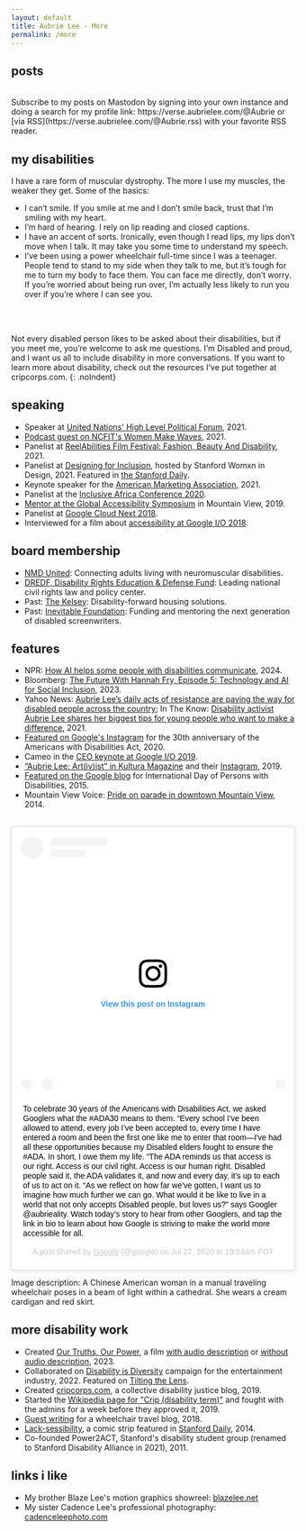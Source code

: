 ```yaml
---
layout: default
title: Aubrie Lee - More
permalink: /more
---
```


## posts
<div class="mt-container">
  <div id="mt-body" class="mt-body" role="feed">
    <div class="loading-spinner"></div>
  </div>
</div>

<br>
Subscribe to my posts on Mastodon by signing into your own instance and doing a search for my profile link: https://verse.aubrielee.com/@Aubrie 
or [via RSS](https://verse.aubrielee.com/@Aubrie.rss) with your favorite RSS reader.

## my disabilities
I have a rare form of muscular dystrophy. The more I use my muscles, the weaker they get. Some of the basics:

- I can’t smile. If you smile at me and I don’t smile back, trust that I’m smiling with my heart.
- I’m hard of hearing. I rely on lip reading and closed captions.
- I have an accent of sorts. Ironically, even though I read lips, my lips don’t move when I talk. It may take you some time to understand my speech.
- I’ve been using a power wheelchair full-time since I was a teenager. People tend to stand to my side when they talk to me, but it’s tough for me to turn my body to face them. You can face me directly, don’t worry. If you’re worried about being run over, I’m actually less likely to run you over if you’re where I can see you.
<br>
<br>

Not every disabled person likes to be asked about their disabilities, but if you meet me, you’re welcome to ask me questions. I’m Disabled and proud, and I want us all to include disability in more conversations. If you want to learn more about disability, check out the resources I’ve put together at cripcorps.com.
{: .noIndent}

## speaking
- Speaker at <a href="https://sustainabledevelopment.un.org/index.php?page=view&type=20000&nr=7770&menu=2993" target="_blank" tabindex="0">United Nations' High Level Political Forum</a>, 2021.
- <a href="https://aubrielee.com/ncfitpodcast" target="_blank" tabindex="0">Podcast guest on NCFIT's Women Make Waves</a>, 2021.
- Panelist at <a href="https://reelabilities.org/newyork/guest/aubrie-lee/" target="_blank" tabindex="0">ReelAbilities Film Festival: Fashion, Beauty And Disability</a>, 2021.
- Panelist at <a href="https://stanfordwomenindesign.com/speakers" target="_blank" tabindex="0">Designing for Inclusion</a>, hosted by Stanford Womxn in Design, 2021. Featured in <a href="https://t.co/BMnb59nEfw?amp=1">the Stanford Daily</a>.
- Keynote speaker for the <a href="https://www.amatriangle.org/event/disabilities-matter-making-inclusive-marketing/" target="_blank" tabindex="0">American Marketing Association</a>, 2021.
- Panelist at the <a href="https://www.inclusiveafrica.org/conference" target="_blank" tabindex="0">Inclusive Africa Conference 2020</a>.
- <a href="https://dmtalliance.com/aubrie-lee/" target="_blank" tabindex="0">Mentor at the Global Accessibility Symposium</a> in Mountain View, 2019.
- Panelist at <a href="https://cloud.withgoogle.com/next18/sf/speakers/speaker/7D4365A4812A83EF" target="_blank" tabindex="0">Google Cloud Next 2018</a>.
- Interviewed for a film about <a href="https://youtu.be/tAGs7Vc1rm8?t=1m8s" target="_blank" tabindex="0">accessibility at Google I/O 2018</a>.

## board membership
- [NMD United](https://www.nmdunited.org/our-board): Connecting adults living with neuromuscular disabilities.
- [DREDF, Disability Rights Education & Defense Fund](https://dredf.org/about-us/people/aubrie-lee/): Leading national civil rights law and policy center.
- Past: [The Kelsey](https://thekelsey.org/about/): Disability-forward housing solutions.
- Past: [Inevitable Foundation](https://inevitable.foundation): Funding and mentoring the next generation of disabled screenwriters.

## features
- NPR: [How AI helps some people with disabilities communicate](https://www.marketplace.org/2024/01/02/how-ai-helps-some-people-with-disabilities-communicate/), 2024.
- Bloomberg: <a href="https://www.bloomberg.com/news/videos/2023-03-23/technology-and-ai-for-social-inclusion-the-future-with-hannah-fry-episode-5-digital">The Future With Hannah Fry, Episode 5: Technology and AI for Social Inclusion</a>, 2023.
- Yahoo News: <a href="https://www.yahoo.com/news/aubrie-lee-daily-acts-resistance-133931290.html">Aubrie Lee’s daily acts of resistance are paving the way for disabled people across the country</a>; In The Know: <a href="https://www.intheknow.com/post/aubrie-lee-google-crip-corps/">Disability activist Aubrie Lee shares her biggest tips for young people who want to make a difference</a>, 2021.
- <a href="https://www.instagram.com/p/CDJ5ZNrlCmP/" target="_blank" tabindex="0">Featured on Google's Instagram</a> for the 30th anniversary of the Americans with Disabilities Act, 2020.
- Cameo in the <a href="https://www.youtube.com/watch?v=TQSaPsKHPqs&feature=youtu.be&t=2710" target="_blank" tabindex="0">CEO keynote at Google I/O 2019</a>.
- <a href="https://www.kulturamag.com/article/aubrie-lee" target="_blank" tabindex="0">“Aubrie Lee: Art(iv)ist” in Kultura Magazine</a> and their <a href="https://www.instagram.com/p/BtgYf3fnC1o/" target="_blank" tabindex="0">Instagram</a>, 2019.
- <a href="https://www.blog.google/topics/google-org/on-idpd-working-toward-more-accessible/" target="_blank" tabindex="0">Featured on the Google blog</a> for International Day of Persons with Disabilities, 2015.
- Mountain View Voice: <a href="https://www.mv-voice.com/news/show_photo.php?main_id=8360&type=p&media_id=6618&section_id=1" target="_blank" tabindex="0">Pride on parade in downtown Mountain View</a>, 2014.

<br>
<div class="centerIg">
    <blockquote class="instagram-media" data-instgrm-captioned data-instgrm-permalink="https://www.instagram.com/p/CDJ5ZNrlCmP/?utm_source=ig_embed&amp;utm_campaign=loading" data-instgrm-version="12" style=" background:#FFF; border:0; border-radius:3px; box-shadow:0 0 1px 0 rgba(0,0,0,0.5),0 1px 10px 0 rgba(0,0,0,0.15); margin: 1px; max-width:540px; min-width:326px; padding:0; width:99.375%; width:-webkit-calc(100% - 2px); width:calc(100% - 2px);">
    <div style="padding:16px;">
        <a href="https://www.instagram.com/p/CDJ5ZNrlCmP/?utm_source=ig_embed&amp;utm_campaign=loading" style=" background:#FFFFFF; line-height:0; padding:0 0; text-align:center; text-decoration:none; width:100%;" target="_blank" tabindex="0">
            <div style=" display: flex; flex-direction: row; align-items: center;">
                <div style="background-color: #F4F4F4; border-radius: 50%; flex-grow: 0; height: 40px; margin-right: 14px; width: 40px;"></div>
                <div style="display: flex; flex-direction: column; flex-grow: 1; justify-content: center;">
                    <div style=" background-color: #F4F4F4; border-radius: 4px; flex-grow: 0; height: 14px; margin-bottom: 6px; width: 100px;"></div>
                    <div style=" background-color: #F4F4F4; border-radius: 4px; flex-grow: 0; height: 14px; width: 60px;"></div>
                </div>
            </div>
            <div style="padding: 19% 0;"></div>
            <div style="display:block; height:50px; margin:0 auto 12px; width:50px;"><svg width="50px" height="50px" viewBox="0 0 60 60" version="1.1" xmlns="https://www.w3.org/2000/svg" xmlns:xlink="https://www.w3.org/1999/xlink"><g stroke="none" stroke-width="1" fill="none" fill-rule="evenodd"><g transform="translate(-511.000000, -20.000000)" fill="#000000"><g><path d="M556.869,30.41 C554.814,30.41 553.148,32.076 553.148,34.131 C553.148,36.186 554.814,37.852 556.869,37.852 C558.924,37.852 560.59,36.186 560.59,34.131 C560.59,32.076 558.924,30.41 556.869,30.41 M541,60.657 C535.114,60.657 530.342,55.887 530.342,50 C530.342,44.114 535.114,39.342 541,39.342 C546.887,39.342 551.658,44.114 551.658,50 C551.658,55.887 546.887,60.657 541,60.657 M541,33.886 C532.1,33.886 524.886,41.1 524.886,50 C524.886,58.899 532.1,66.113 541,66.113 C549.9,66.113 557.115,58.899 557.115,50 C557.115,41.1 549.9,33.886 541,33.886 M565.378,62.101 C565.244,65.022 564.756,66.606 564.346,67.663 C563.803,69.06 563.154,70.057 562.106,71.106 C561.058,72.155 560.06,72.803 558.662,73.347 C557.607,73.757 556.021,74.244 553.102,74.378 C549.944,74.521 548.997,74.552 541,74.552 C533.003,74.552 532.056,74.521 528.898,74.378 C525.979,74.244 524.393,73.757 523.338,73.347 C521.94,72.803 520.942,72.155 519.894,71.106 C518.846,70.057 518.197,69.06 517.654,67.663 C517.244,66.606 516.755,65.022 516.623,62.101 C516.479,58.943 516.448,57.996 516.448,50 C516.448,42.003 516.479,41.056 516.623,37.899 C516.755,34.978 517.244,33.391 517.654,32.338 C518.197,30.938 518.846,29.942 519.894,28.894 C520.942,27.846 521.94,27.196 523.338,26.654 C524.393,26.244 525.979,25.756 528.898,25.623 C532.057,25.479 533.004,25.448 541,25.448 C548.997,25.448 549.943,25.479 553.102,25.623 C556.021,25.756 557.607,26.244 558.662,26.654 C560.06,27.196 561.058,27.846 562.106,28.894 C563.154,29.942 563.803,30.938 564.346,32.338 C564.756,33.391 565.244,34.978 565.378,37.899 C565.522,41.056 565.552,42.003 565.552,50 C565.552,57.996 565.522,58.943 565.378,62.101 M570.82,37.631 C570.674,34.438 570.167,32.258 569.425,30.349 C568.659,28.377 567.633,26.702 565.965,25.035 C564.297,23.368 562.623,22.342 560.652,21.575 C558.743,20.834 556.562,20.326 553.369,20.18 C550.169,20.033 549.148,20 541,20 C532.853,20 531.831,20.033 528.631,20.18 C525.438,20.326 523.257,20.834 521.349,21.575 C519.376,22.342 517.703,23.368 516.035,25.035 C514.368,26.702 513.342,28.377 512.574,30.349 C511.834,32.258 511.326,34.438 511.181,37.631 C511.035,40.831 511,41.851 511,50 C511,58.147 511.035,59.17 511.181,62.369 C511.326,65.562 511.834,67.743 512.574,69.651 C513.342,71.625 514.368,73.296 516.035,74.965 C517.703,76.634 519.376,77.658 521.349,78.425 C523.257,79.167 525.438,79.673 528.631,79.82 C531.831,79.965 532.853,80.001 541,80.001 C549.148,80.001 550.169,79.965 553.369,79.82 C556.562,79.673 558.743,79.167 560.652,78.425 C562.623,77.658 564.297,76.634 565.965,74.965 C567.633,73.296 568.659,71.625 569.425,69.651 C570.167,67.743 570.674,65.562 570.82,62.369 C570.966,59.17 571,58.147 571,50 C571,41.851 570.966,40.831 570.82,37.631"></path></g></g></g></svg></div>
            <div style="padding-top: 8px;">
                <div style=" color:#3897f0; font-family:Arial,sans-serif; font-size:14px; font-style:normal; font-weight:550; line-height:18px;"> View this post on Instagram</div>
            </div>
            <div style="padding: 12.5% 0;"></div>
            <div style="display: flex; flex-direction: row; margin-bottom: 14px; align-items: center;">
                <div>
                    <div style="background-color: #F4F4F4; border-radius: 50%; height: 12.5px; width: 12.5px; transform: translateX(0px) translateY(7px);"></div>
                    <div style="background-color: #F4F4F4; height: 12.5px; transform: rotate(-45deg) translateX(3px) translateY(1px); width: 12.5px; flex-grow: 0; margin-right: 14px; margin-left: 2px;"></div>
                    <div style="background-color: #F4F4F4; border-radius: 50%; height: 12.5px; width: 12.5px; transform: translateX(9px) translateY(-18px);"></div>
                </div>
                <div style="margin-left: 8px;">
                    <div style=" background-color: #F4F4F4; border-radius: 50%; flex-grow: 0; height: 20px; width: 20px;"></div>
                    <div style=" width: 0; height: 0; border-top: 2px solid transparent; border-left: 6px solid #f4f4f4; border-bottom: 2px solid transparent; transform: translateX(16px) translateY(-4px) rotate(30deg)"></div>
                </div>
                <div style="margin-left: auto;">
                    <div style=" width: 0px; border-top: 8px solid #F4F4F4; border-right: 8px solid transparent; transform: translateY(16px);"></div>
                    <div style=" background-color: #F4F4F4; flex-grow: 0; height: 12px; width: 16px; transform: translateY(-4px);"></div>
                    <div style=" width: 0; height: 0; border-top: 8px solid #F4F4F4; border-left: 8px solid transparent; transform: translateY(-4px) translateX(8px);"></div>
                </div>
            </div>
        </a>
        <p style=" margin:8px 0 0 0; padding:0 4px;"> <a href="https://www.instagram.com/p/CDJ5ZNrlCmP/?utm_source=ig_embed&amp;utm_campaign=loading" style=" color:#000; font-family:Arial,sans-serif; font-size:14px; font-style:normal; font-weight:normal; line-height:17px; text-decoration:none; word-wrap:break-word;" target="_blank" tabindex="0">To celebrate 30 years of the Americans with Disabilities Act, we asked Googlers what the #ADA30 means to them. “Every school I’ve been allowed to attend, every job I’ve been accepted to, every time I have entered a room and been the first one like me to enter that room—I&#39;ve had all these opportunities because my Disabled elders fought to ensure the #ADA. In short, I owe them my life. “The ADA reminds us that access is our right. Access is our civil right. Access is our human right. Disabled people said it, the ADA validates it, and now and every day, it’s up to each of us to act on it. “As we reflect on how far we’ve gotten, I want us to imagine how much further we can go. What would it be like to live in a world that not only accepts Disabled people, but loves us?” says Googler @aubrieality. Watch today’s story to hear from other Googlers, and tap the link in bio to learn about how Google is striving to make the world more accessible for all.</a></p>
        <p style=" color:#c9c8cd; font-family:Arial,sans-serif; font-size:14px; line-height:17px; margin-bottom:0; margin-top:8px; overflow:hidden; padding:8px 0 7px; text-align:center; text-overflow:ellipsis; white-space:nowrap;">A post shared by <a href="https://www.instagram.com/google/?utm_source=ig_embed&amp;utm_campaign=loading" style=" color:#c9c8cd; font-family:Arial,sans-serif; font-size:14px; font-style:normal; font-weight:normal; line-height:17px;" target="_blank" tabindex="0"> Google</a> (@google) on <time style=" font-family:Arial,sans-serif; font-size:14px; line-height:17px;" datetime="2020-07-27T17:54:20+00:00">Jul 27, 2020 at 10:54am PDT</time></p>
    </div>
    </blockquote>
</div>
<script async src="https://www.instagram.com/embed.js"></script>

<p class="centeredText noIndent altText">Image description: A Chinese American woman in a manual traveling wheelchair poses in a beam of light within a cathedral. She wears a cream cardigan and red skirt.</p>

## more disability work
- Created [Our Truths, Our Power](https://blog.google/inside-google/life-at-google/disability-pride-month-2023/), a film [with audio description](https://youtu.be/LojBpZ_CpRY) or [without audio description](https://youtu.be/mof8iaLz4mk), 2023.
- Collaborated on <a href="https://disabilityisdiversity.com/team" target="_blank" tabindex="0">Disability is Diversity</a> campaign for the entertainment industry, 2022. Featured on <a href="https://tiltingthelens.com/2022/10/01/the-campaign-calling-for-disabled-representation-in-film-tv/" target="_blank" tabindex="0">Tilting the Lens</a>.
- Created <a href="https://www.cripcorps.com/" target="_blank" tabindex="0">cripcorps.com</a>, a collective disability justice blog, 2019.
- Started the <a href="https://en.wikipedia.org/wiki/Crip_(disability_term)" target="_blank" tabindex="0">Wikipedia page for "Crip (disability term)"</a> and fought with the admins for a week before they approved it, 2019.
- <a href="https://www.curbfreewithcorylee.com/2018/05/23/san-francisco-citypass/" target="_blank" tabindex="0">Guest writing</a> for a wheelchair travel blog, 2018.
- <a href="https://web.archive.org/web/20151029174749/http://static.stanford.edu/2014/09/29/lack-sessibility-at-stanford/" target="_blank" tabindex="0"><span class="pieceTitle">Lack-sessibility</span></a>, a comic strip featured in <a href="https://web.archive.org/web/20170311212720/http://www.stanforddaily.com/an-overlooked-minority-disabled-students-discuss-shortfall-in-support/" target="_blank" tabindex="0">Stanford Daily</a>, 2014.
- Co-founded Power2ACT, Stanford's disability student group (renamed to Stanford Disability Alliance in 2021), 2011.

## links i like
- My brother Blaze Lee's motion graphics showreel: [blazelee.net](https://blazelee.net/)
- My sister Cadence Lee's professional photography: [cadenceleephoto.com](https://www.cadenceleephoto.com/)
